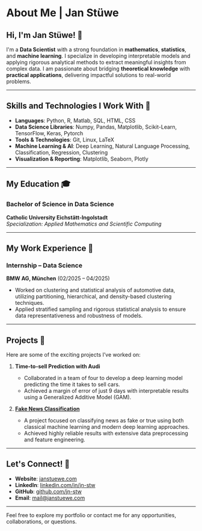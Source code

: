 # About Me | Jan Stüwe

## Hi, I'm Jan Stüwe! 👋

I'm a **Data Scientist** with a strong foundation in **mathematics**, **statistics**, and **machine learning**. I specialize in developing interpretable models and applying rigorous analytical methods to extract meaningful insights from complex data. I am passionate about bridging **theoretical knowledge** with **practical applications**, delivering impactful solutions to real-world problems.

---

## Skills and Technologies I Work With 🔧

- **Languages**: Python, R, Matlab, SQL, HTML, CSS
- **Data Science Libraries**: Numpy, Pandas, Matplotlib, Scikit-Learn, TensorFlow, Keras, Pytorch
- **Tools & Technologies**: Git, Linux, LaTeX
- **Machine Learning & AI**: Deep Learning, Natural Language Processing, Classification, Regression, Clustering
- **Visualization & Reporting**: Matplotlib, Seaborn, Plotly

---

## My Education 🎓

### Bachelor of Science in **Data Science**  
**Catholic University Eichstätt-Ingolstadt**  
*Specialization: Applied Mathematics and Scientific Computing*  

---

## My Work Experience 💼

### Internship – **Data Science**  
**BMW AG, München** (02/2025 – 04/2025)  
- Worked on clustering and statistical analysis of automotive data, utilizing partitioning, hierarchical, and density-based clustering techniques.
- Applied stratified sampling and rigorous statistical analysis to ensure data representativeness and robustness of models.

---

## Projects 🚀

Here are some of the exciting projects I’ve worked on:

1. **Time-to-sell Prediction with Audi**  
   - Collaborated in a team of four to develop a deep learning model predicting the time it takes to sell cars.
   - Achieved a margin of error of just 9 days with interpretable results using a Generalized Additive Model (GAM).

2. **[Fake News Classification](https://github.com/jn-stw/ML_fakenews_detection)**  
   - A project focused on classifying news as fake or true using both classical machine learning and modern deep learning approaches.
   - Achieved highly reliable results with extensive data preprocessing and feature engineering.
   
---

## Let's Connect! 🤝

- **Website**: [janstuewe.com](http://janstuewe.com)
- **LinkedIn**: [linkedin.com/in/jn-stw](https://www.linkedin.com/in/jn-stw/)
- **GitHub**: [github.com/jn-stw](https://github.com/jn-stw)
- **Email**: [mail@janstuewe.com](mailto:mail@janstuewe.com)

---

Feel free to explore my portfolio or contact me for any opportunities, collaborations, or questions.


<!--
**jn-stw/jn-stw** is a ✨ _special_ ✨ repository because its `README.md` (this file) appears on your GitHub profile.

Here are some ideas to get you started:

- 🔭 I’m currently working on ...
- 🌱 I’m currently learning ...
- 👯 I’m looking to collaborate on ...
- 🤔 I’m looking for help with ...
- 💬 Ask me about ...
- 📫 How to reach me: ...
- 😄 Pronouns: ...
- ⚡ Fun fact: ...
-->
